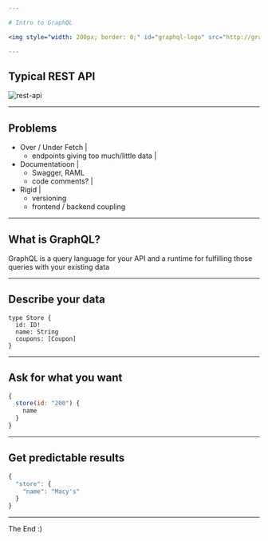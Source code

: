 ```yaml
---

# Intro to GraphQL

<img style="width: 200px; border: 0;" id="graphql-logo" src="http://graphql.org/img/logo.svg"/>

---
```


## Typical REST API

![rest-api](https://olegilyenko.github.io/presentation-graphql-introduction/assets/img/rest-api.svg)

---

## Problems

- Over / Under Fetch |
    - endpoints giving too much/little data |
- Documentatioon |
    - Swagger, RAML 
    - code comments? |
- Rigid |
    - versioning
    - frontend / backend coupling

---

## What is GraphQL?

GraphQL is a query language for your API and a runtime for fulfilling those queries with your existing data

---

## Describe your data

```
type Store {
  id: ID!
  name: String
  coupons: [Coupon]
}
```

---

## Ask for what you want

```javascript
{
  store(id: "200") {
    name
  }
}
```

---

## Get predictable results

```javascript
{
  "store": {
    "name": "Macy's"
  }
}
```

---

The End :)
